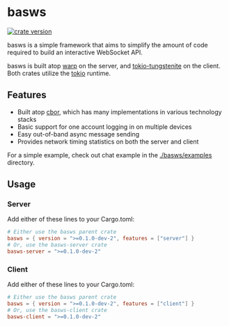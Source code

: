 # basws

[![crate version](https://img.shields.io/crates/v/basws.svg)](https://crates.io/crates/basws)

basws is a simple framework that aims to simplify the amount of code required to build an interactive WebSocket API.

basws is built atop [warp](https://github.com/seanmonstar/warp) on the server, and [tokio-tungstenite](https://github.com/snapview/tokio-tungstenite) on the client. Both crates utilize the [tokio](https://tokio.rs/) runtime.

## Features

- Built atop [cbor](https://cbor.io/), which has many implementations in various technology stacks
- Basic support for one account logging in on multiple devices
- Easy out-of-band async message sending
- Provides network timing statistics on both the server and client

For a simple example, check out chat example in the [./basws/examples](basws/examples) directory.

## Usage

### Server

Add either of these lines to your Cargo.toml:

```toml
# Either use the basws parent crate
basws = { version = ">=0.1.0-dev-2", features = ["server"] }
# Or, use the basws-server crate
basws-server = ">=0.1.0-dev-2"
```

### Client

Add either of these lines to your Cargo.toml:

```toml
# Either use the basws parent crate
basws = { version = ">=0.1.0-dev-2", features = ["client"] }
# Or, use the basws-client crate
basws-client = ">=0.1.0-dev-2"
```
